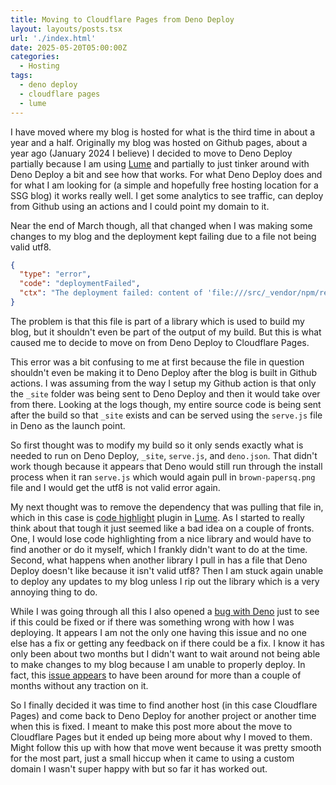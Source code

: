 ```yaml
---
title: Moving to Cloudflare Pages from Deno Deploy
layout: layouts/posts.tsx
url: './index.html'
date: 2025-05-20T05:00:00Z
categories:
  - Hosting
tags:
  - deno deploy
  - cloudflare pages
  - lume
---
```

I have moved where my blog is hosted for what is the third time in about a year and a half. Originally my blog was hosted on Github pages, about a year ago (January 2024 I believe) I decided to move to Deno Deploy partially because I am using [Lume](https://lume.land/) and partially to just tinker around with Deno Deploy a bit and see how that works.  For what Deno Deploy does and for what I am looking for (a simple and hopefully free hosting location for a SSG blog) it works really well.  I get some analytics to see traffic, can deploy from Github using an actions and I could point my domain to it.

Near the end of March though, all that changed when I was making some changes to my blog and the deployment kept failing due to a file not being valid utf8.
```json
{
  "type": "error",
  "code": "deploymentFailed",
  "ctx": "The deployment failed: content of 'file:///src/_vendor/npm/registry.npmjs.org/highlight.js/11.11.1/styles/brown-papersq.png' module is not valid utf8"
}
```
The problem is that this file is part of a library which is used to build my blog, but it shouldn't even be part of the output of my build.  But this is what caused me to decide to move on from Deno Deploy to Cloudflare Pages.

This error was a bit confusing to me at first because the file in question shouldn't even be making it to Deno Deploy after the blog is built in Github actions.  I was assuming from the way I setup my Github action is that only the `_site` folder was being sent to Deno Deploy and then it would take over from there.  Looking at the logs though, my entire source code is being sent after the build so that `_site` exists and can be served using the `serve.js` file in Deno as the launch point.

So first thought was to modify my build so it only sends exactly what is needed to run on Deno Deploy, `_site`, `serve.js`, and `deno.json`.  That didn't work though because it appears that Deno would still run through the install process when it ran `serve.js` which would again pull in `brown-papersq.png` file and I would get the utf8 is not valid error again.

My next thought was to remove the dependency that was pulling that file in, which in this case is [code highlight](https://lume.land/plugins/code_highlight/) plugin in [Lume](https://lume.land/).  As I started to really think about that tough it just seemed like a bad idea on a couple of fronts. One, I would lose code highlighting from a nice library and would have to find another or do it myself, which I frankly didn't want to do at the time. Second, what happens when another library I pull in has a file that Deno Deploy doesn't like because it isn't valid utf8? Then I am stuck again unable to deploy any updates to my blog unless I rip out the library which is a very annoying thing to do.

While I was going through all this I also opened a [bug with Deno](https://github.com/denoland/deploy_feedback/issues/837) just to see if this could be fixed or if there was something wrong with how I was deploying.  It appears I am not the only one having this issue and no one else has a fix or getting any feedback on if there could be a fix.  I know it has only been about two months but I didn't want to wait around not being able to make changes to my blog because I am unable to properly deploy.  In fact, this [issue appears](https://github.com/denoland/deploy_feedback/issues?q=is%3Aissue%20state%3Aopen%20utf8) to have been around for more than a couple of months without any traction on it.

So I finally decided it was time to find another host (in this case Cloudflare Pages) and come back to Deno Deploy for another project or another time when this is fixed.  I meant to make this post more about the move to Cloudflare Pages but it ended up being more about why I moved to them.  Might follow this up with how that move went because it was pretty smooth for the most part, just a small hiccup when it came to using a custom domain I wasn't super happy with but so far it has worked out.